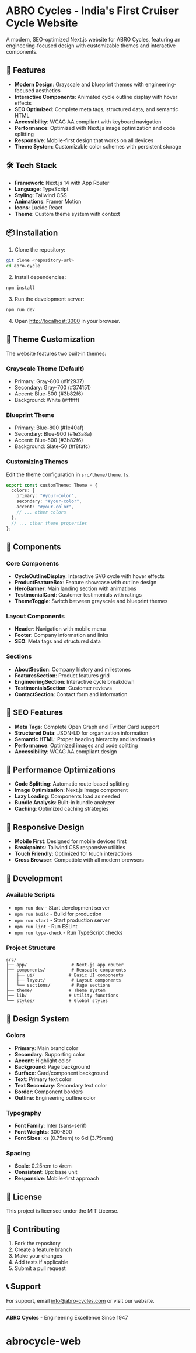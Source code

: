 # ABRO Cycles - India's First Cruiser Cycle Website

A modern, SEO-optimized Next.js website for ABRO Cycles, featuring an engineering-focused design with customizable themes and interactive components.

## 🚀 Features

- **Modern Design**: Grayscale and blueprint themes with engineering-focused aesthetics
- **Interactive Components**: Animated cycle outline display with hover effects
- **SEO Optimized**: Complete meta tags, structured data, and semantic HTML
- **Accessibility**: WCAG AA compliant with keyboard navigation
- **Performance**: Optimized with Next.js image optimization and code splitting
- **Responsive**: Mobile-first design that works on all devices
- **Theme System**: Customizable color schemes with persistent storage

## 🛠️ Tech Stack

- **Framework**: Next.js 14 with App Router
- **Language**: TypeScript
- **Styling**: Tailwind CSS
- **Animations**: Framer Motion
- **Icons**: Lucide React
- **Theme**: Custom theme system with context

## 📦 Installation

1. Clone the repository:

```bash
git clone <repository-url>
cd abro-cycle
```

2. Install dependencies:

```bash
npm install
```

3. Run the development server:

```bash
npm run dev
```

4. Open [http://localhost:3000](http://localhost:3000) in your browser.

## 🎨 Theme Customization

The website features two built-in themes:

### Grayscale Theme (Default)

- Primary: Gray-800 (#1f2937)
- Secondary: Gray-700 (#374151)
- Accent: Blue-500 (#3b82f6)
- Background: White (#ffffff)

### Blueprint Theme

- Primary: Blue-800 (#1e40af)
- Secondary: Blue-900 (#1e3a8a)
- Accent: Blue-500 (#3b82f6)
- Background: Slate-50 (#f8fafc)

### Customizing Themes

Edit the theme configuration in `src/theme/theme.ts`:

```typescript
export const customTheme: Theme = {
  colors: {
    primary: "#your-color",
    secondary: "#your-color",
    accent: "#your-color",
    // ... other colors
  },
  // ... other theme properties
};
```

## 🧩 Components

### Core Components

- **CycleOutlineDisplay**: Interactive SVG cycle with hover effects
- **ProductFeatureBox**: Feature showcase with outline design
- **HeroBanner**: Main landing section with animations
- **TestimonialCard**: Customer testimonials with ratings
- **ThemeToggle**: Switch between grayscale and blueprint themes

### Layout Components

- **Header**: Navigation with mobile menu
- **Footer**: Company information and links
- **SEO**: Meta tags and structured data

### Sections

- **AboutSection**: Company history and milestones
- **FeaturesSection**: Product features grid
- **EngineeringSection**: Interactive cycle breakdown
- **TestimonialsSection**: Customer reviews
- **ContactSection**: Contact form and information

## 🎯 SEO Features

- **Meta Tags**: Complete Open Graph and Twitter Card support
- **Structured Data**: JSON-LD for organization information
- **Semantic HTML**: Proper heading hierarchy and landmarks
- **Performance**: Optimized images and code splitting
- **Accessibility**: WCAG AA compliant design

## 🚀 Performance Optimizations

- **Code Splitting**: Automatic route-based splitting
- **Image Optimization**: Next.js Image component
- **Lazy Loading**: Components load as needed
- **Bundle Analysis**: Built-in bundle analyzer
- **Caching**: Optimized caching strategies

## 📱 Responsive Design

- **Mobile First**: Designed for mobile devices first
- **Breakpoints**: Tailwind CSS responsive utilities
- **Touch Friendly**: Optimized for touch interactions
- **Cross Browser**: Compatible with all modern browsers

## 🔧 Development

### Available Scripts

- `npm run dev` - Start development server
- `npm run build` - Build for production
- `npm run start` - Start production server
- `npm run lint` - Run ESLint
- `npm run type-check` - Run TypeScript checks

### Project Structure

```
src/
├── app/                 # Next.js app router
├── components/          # Reusable components
│   ├── ui/             # Basic UI components
│   ├── layout/          # Layout components
│   └── sections/        # Page sections
├── theme/              # Theme system
├── lib/                # Utility functions
└── styles/             # Global styles
```

## 🎨 Design System

### Colors

- **Primary**: Main brand color
- **Secondary**: Supporting color
- **Accent**: Highlight color
- **Background**: Page background
- **Surface**: Card/component background
- **Text**: Primary text color
- **Text Secondary**: Secondary text color
- **Border**: Component borders
- **Outline**: Engineering outline color

### Typography

- **Font Family**: Inter (sans-serif)
- **Font Weights**: 300-800
- **Font Sizes**: xs (0.75rem) to 6xl (3.75rem)

### Spacing

- **Scale**: 0.25rem to 4rem
- **Consistent**: 8px base unit
- **Responsive**: Mobile-first approach

## 📄 License

This project is licensed under the MIT License.

## 🤝 Contributing

1. Fork the repository
2. Create a feature branch
3. Make your changes
4. Add tests if applicable
5. Submit a pull request

## 📞 Support

For support, email info@abro-cycles.com or visit our website.

---

**ABRO Cycles** - Engineering Excellence Since 1947
# abrocycle-web
